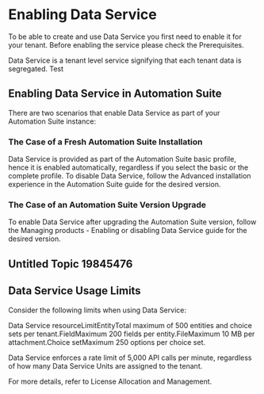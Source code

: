 ﻿---
sidebar_position: 1
---

# Enabling Data Service

To be able to create and use Data Service you first need to enable it for your tenant. Before enabling the service please check the Prerequisites.

Data Service is a tenant level service signifying that each tenant data is segregated. Test

## Enabling Data Service in Automation Suite

There are two scenarios that enable Data Service as part of your Automation Suite instance:


### The Case of a Fresh Automation Suite Installation

Data Service is provided as part of the Automation Suite basic profile, hence it is enabled
      automatically, regardless if you select the basic or the complete profile. To disable Data
      Service, follow the Advanced installation experience in the Automation Suite guide for
      the desired version.


### The Case of an Automation Suite Version Upgrade

To enable Data Service after upgrading the Automation Suite version, follow the Managing
        products - Enabling or disabling Data Service guide for the desired version.


## Untitled Topic 19845476




## Data Service Usage Limits

Consider the following limits when using Data Service:

Data Service resourceLimitEntityTotal maximum of 500 entities and choice sets per tenant.FieldMaximum 200 fields per entity.FileMaximum 10 MB per attachment.Choice setMaximum 250 options per choice set.

Data Service enforces a rate limit of 5,000 API calls per minute, regardless of how many Data Service Units are assigned to the tenant.

For more details, refer to License Allocation and Management.

